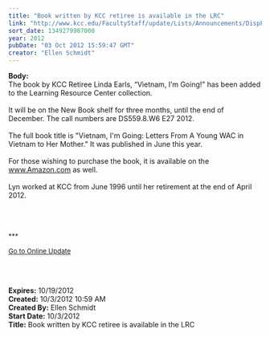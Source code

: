```yaml
---
title: "Book written by KCC retiree is available in the LRC"
link: "http://www.kcc.edu/FacultyStaff/update/Lists/Announcements/DispForm.aspx?ID=839"
sort_date: 1349279987000
year: 2012
pubDate: "03 Oct 2012 15:59:47 GMT"
creator: "Ellen Schmidt"
---
```


<div><b>Body:</b> <div class="ExternalClass3B84285F0ED349CD91EE3A789DF44B6F">
<div>The book by KCC Retiree Linda Earls, “Vietnam, I’m Going!” has been added to the Learning Resource Center collection.</div>
<div> </div>
<div>It will be on the New Book shelf for three months, until the end of December. The call numbers are DS559.8.W6 E27 2012.</div>
<div> </div>
<div>The full book title is &quot;Vietnam, I'm Going: Letters From A Young WAC in Vietnam to Her Mother.&quot; It was published in June this year.</div>
<div> </div>
<div>For those wishing to purchase the book, it is available on the <a href="http://www.amazon.com/">www.Amazon.com</a> as well.<br />  <br />Lyn worked at KCC from June 1996 until her retirement at the end of April 2012.<br /> </div>
<div> </div>
<div>
<div><font size="2"></font> </div>
<div>
<div>
<div>
<div>
<p><font size="2">***</font></p>
<p><font size="2"><a href="/FacultyStaff/update/Pages/dailyupdate.aspx">Go to Online Update</a></font><font size="2"></font></p>
<p><font size="2"></font> </p></div></div></div></div></div>
<div> </div></div></div>
<div><b>Expires:</b> 10/19/2012</div>
<div><b>Created:</b> 10/3/2012 10:59 AM</div>
<div><b>Created By:</b> Ellen Schmidt</div>
<div><b>Start Date:</b> 10/3/2012</div>
<div><b>Title:</b> Book written by KCC retiree is available in the LRC</div>
